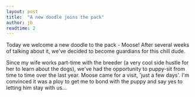 ```yaml
---
layout: post
title:  "A new doodle joins the pack"
author: jb
readtime: 2
---
```


Today we welcome a new doodle to the pack - Moose!  After several weeks of talking about it, we've decided to become guardians for this chill dude.  

Since my wife works part-time with the breeder (a very cool side hustle for her to learn about the dogs), we've had the opportunity to puppy-sit from time to time over the last year.   Moose came for a visit, 'just a few days'.   I'm convinced it was a ploy to get me to bond with the puppy and say yes to letting him stay with us... 




